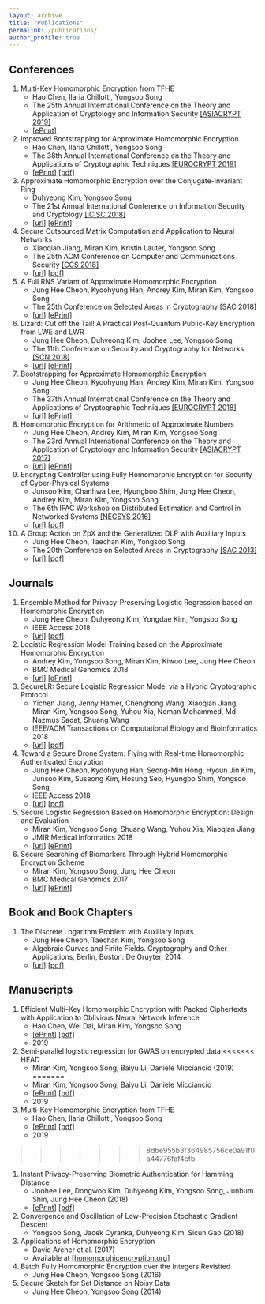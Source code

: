 ```yaml
---
layout: archive
title: "Publications"
permalink: /publications/
author_profile: true
---
```


## Conferences
  1. Multi-Key Homomorphic Encryption from TFHE
      * Hao Chen, Ilaria Chillotti, Yongsoo Song
      * The 25th Annual International Conference on the Theory and Application of Cryptology and Information Security [[ASIACRYPT 2019]](https://asiacrypt.iacr.org/2019/)
      * [[ePrint]](https://eprint.iacr.org/2019/116)
  1. Improved Bootstrapping for Approximate Homomorphic Encryption
      * Hao Chen, Ilaria Chillotti, Yongsoo Song
      * The 38th Annual International Conference on the Theory and Applications of Cryptographic Techniques [[EUROCRYPT 2019]](https://eurocrypt.iacr.org/2019/)
      * [[ePrint]](https://eprint.iacr.org/2018/1043) [[pdf]](https://yongsoosong.github.io/files/papers/improved_boot.pdf)
  1. Approximate Homomorphic Encryption over the Conjugate-invariant Ring
      * Duhyeong Kim, Yongsoo Song
      * The 21st Annual International Conference on Information Security and Cryptology [[ICISC 2018]](http://www.icisc.org/)
      * [[url]](https://link.springer.com/chapter/10.1007%2F978-3-030-12146-4_6) [[ePrint]](https://eprint.iacr.org/2018/952)
  1. Secure Outsourced Matrix Computation and Application to Neural Networks
      * Xiaoqian Jiang, Miran Kim, Kristin Lauter, Yongsoo Song
      * The 25th ACM Conference on Computer and Communications Security [[CCS 2018]](https://www.sigsac.org/ccs/CCS2018/)
      * [[url]](https://dl.acm.org/citation.cfm?id=3243837) [[pdf]](https://yongsoosong.github.io/files/papers/matrix.pdf)
  1. A Full RNS Variant of Approximate Homomorphic Encryption
      * Jung Hee Cheon, Kyoohyung Han, Andrey Kim, Miran Kim, Yongsoo Song
      * The 25th Conference on Selected Areas in Cryptography [[SAC 2018]](https://www.ucalgary.ca/cpsc/selected-areas-cryptography/)
      * [[url]](https://link.springer.com/chapter/10.1007%2F978-3-030-10970-7_16) [[ePrint]](https://eprint.iacr.org/2018/931)
  1. Lizard: Cut off the Tail! A Practical Post-Quantum Public-Key Encryption from LWE and LWR
      * Jung Hee Cheon, Duhyeong Kim, Joohee Lee, Yongsoo Song
      * The 11th Conference on Security and Cryptography for Networks [[SCN 2018]](http://scn.di.unisa.it/)
      * [[url]](https://link.springer.com/chapter/10.1007%2F978-3-319-98113-0_9) [[ePrint]](https://eprint.iacr.org/2016/1126)
  1. Bootstrapping for Approximate Homomorphic Encryption
      * Jung Hee Cheon, Kyoohyung Han, Andrey Kim, Miran Kim, Yongsoo Song
      * The 37th Annual International Conference on the Theory and Applications of Cryptographic Techniques [[EUROCRYPT 2018]](https://eurocrypt.iacr.org/2018/index.html)
      * [[url]](https://link.springer.com/chapter/10.1007/978-3-319-78381-9_14) [[ePrint]](https://eprint.iacr.org/2018/153/)
  1. Homomorphic Encryption for Arithmetic of Approximate Numbers
      * Jung Hee Cheon, Andrey Kim, Miran Kim, Yongsoo Song
      * The 23rd Annual International Conference on the Theory and Application of Cryptology and Information Security [[ASIACRYPT 2017]](https://asiacrypt.iacr.org/2017/)
      * [[url]](https://link.springer.com/chapter/10.1007/978-3-319-70694-8_15) [[ePrint]](https://eprint.iacr.org/2016/421)
  1. Encrypting Controller using Fully Homomorphic Encryption for Security of Cyber-Physical Systems
      * Junsoo Kim, Chanhwa Lee, Hyungboo Shim, Jung Hee Cheon, Andrey Kim, Miran Kim, Yongsoo Song
      * The 6th IFAC Workshop on Distributed Estimation and Control in Networked Systems [[NECSYS 2016]](http://www.necsys2016.ctrl.titech.ac.jp/)
      * [[url]](https://www.sciencedirect.com/science/article/pii/S2405896316319796) [[pdf]](https://yongsoosong.github.io/files/papers/CPS.pdf)
  1. A Group Action on ZpX and the Generalized DLP with Auxiliary Inputs
      * Jung Hee Cheon, Taechan Kim, Yongsoo Song
      * The 20th Conference on Selected Areas in Cryptography [[SAC 2013]](http://sac2013.irmacs.sfu.ca/)
      * [[url]](https://link.springer.com/chapter/10.1007/978-3-662-43414-7_6) [[pdf]](https://yongsoosong.github.io/files/papers/GDLPwAI.pdf)

## Journals
  1. Ensemble Method for Privacy-Preserving Logistic Regression based on Homomorphic Encryption
      * Jung Hee Cheon, Duhyeong Kim, Yongdae Kim, Yongsoo Song
      * IEEE Access 2018
      * [[url]](https://ieeexplore.ieee.org/document/8444365) [[pdf]](https://yongsoosong.github.io/files/papers/ensemble.pdf)
  1. Logistic Regression Model Training based on the Approximate Homomorphic Encryption
      * Andrey Kim, Yongsoo Song, Miran Kim, Kiwoo Lee, Jung Hee Cheon
      * BMC Medical Genomics 2018
      * [[url]](https://bmcmedgenomics.biomedcentral.com/articles/10.1186/s12920-018-0401-7) [[ePrint]](https://eprint.iacr.org/2018/254)
  1. SecureLR: Secure Logistic Regression Model via a Hybrid Cryptographic Protocol
      * Yichen Jiang, Jenny Hamer, Chenghong Wang, Xiaoqian Jiang, Miran Kim, Yongsoo Song, Yuhou Xia, Noman Mohammed, Md Nazmus Sadat, Shuang Wang
      * IEEE/ACM Transactions on Computational Biology and Bioinformatics 2018
      * [[url]](https://ieeexplore.ieee.org/document/8355587) [[pdf]](https://yongsoosong.github.io/files/papers/sgx.pdf)
  1. Toward a Secure Drone System: Flying with Real-time Homomorphic Authenticated Encryption
      * Jung Hee Cheon, Kyoohyung Han, Seong-Min Hong, Hyoun Jin Kim, Junsoo Kim, Suseong Kim, Hosung Seo, Hyungbo Shim, Yongsoo Song
      * IEEE Access 2018
      * [[url]](https://ieeexplore.ieee.org/document/8325268) [[pdf]](https://yongsoosong.github.io/files/papers/drone.pdf)
  1. Secure Logistic Regression Based on Homomorphic Encryption: Design and Evaluation
      * Miran Kim, Yongsoo Song, Shuang Wang, Yuhou Xia, Xiaoqian Jiang
      * JMIR Medical Informatics 2018
      * [[url]](https://medinform.jmir.org/2018/2/e19/) [[ePrint]](https://eprint.iacr.org/2018/074)
  1. Secure Searching of Biomarkers Through Hybrid Homomorphic Encryption Scheme
      * Miran Kim, Yongsoo Song, Jung Hee Cheon
      * BMC Medical Genomics 2017
      * [[url]](https://bmcmedgenomics.biomedcentral.com/track/pdf/10.1186/s12920-017-0280-3) [[ePrint]](https://eprint.iacr.org/2017/294)

## Book and Book Chapters
  1. The Discrete Logarithm Problem with Auxiliary Inputs
      * Jung Hee Cheon, Taechan Kim, Yongsoo Song
      * Algebraic Curves and Finite Fields. Cryptography and Other Applications, Berlin, Boston: De Gruyter, 2014
      * [[url]](https://www.degruyter.com/viewbooktoc/product/207742) [[pdf]](https://yongsoosong.github.io/files/papers/DLPwAI.pdf)

## Manuscripts
  1. Efficient Multi-Key Homomorphic Encryption with Packed Ciphertexts with Application to Oblivious Neural Network Inference
      * Hao Chen, Wei Dai, Miran Kim, Yongsoo Song
      * [[ePrint]](https://eprint.iacr.org/2019/524) [[pdf]](https://yongsoosong.github.io/files/papers/PackedMKFHE.pdf)
      * 2019
  1. Semi-parallel logistic regression for GWAS on encrypted data
<<<<<<< HEAD
      * Miran Kim, Yongsoo Song, Baiyu Li, Daniele Micciancio (2019)
=======
      * Miran Kim, Yongsoo Song, Baiyu Li, Daniele Micciancio
      * [[ePrint]](https://eprint.iacr.org/2019/294) [[pdf]](https://yongsoosong.github.io/files/papers/Parallel_GWAS.pdf)
      * 2019
  1. Multi-Key Homomorphic Encryption from TFHE
      * Hao Chen, Ilaria Chillotti, Yongsoo Song
      * [[ePrint]](https://eprint.iacr.org/2019/116) [[pdf]](https://yongsoosong.github.io/files/papers/MKTFHE.pdf)
      * 2019
>>>>>>> 8dbe955b3f364985756ce0a91f0a44776faf4efb
 1. Instant Privacy-Preserving Biometric Authentication for Hamming Distance
      * Joohee Lee, Dongwoo Kim, Duhyeong Kim, Yongsoo Song, Junbum Shin, Jung Hee Cheon (2018)
      * [[ePrint]](https://eprint.iacr.org/2018/1214) [[pdf]](https://yongsoosong.github.io/files/papers/bio_auth.pdf)
  1. Convergence and Oscillation of Low-Precision Stochastic Gradient Descent
      * Yongsoo Song, Jacek Cyranka, Duhyeong Kim, Sicun Gao (2018)
  1. Applications of Homomorphic Encryption
      * David Archer et al. (2017)
      * Available at [[homomorphicencryption.org]](http://homomorphicencryption.org)
  1. Batch Fully Homomorphic Encryption over the Integers Revisited
      * Jung Hee Cheon, Yongsoo Song (2016)
  1. Secure Sketch for Set Distance on Noisy Data
      * Jung Hee Cheon, Yongsoo Song (2014)
